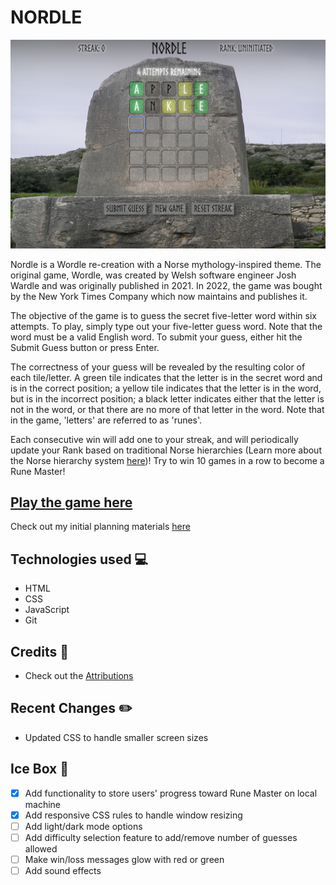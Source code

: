 # NORDLE

![A partially completed game of Nordle with two incorrect guesses](./assets/nordle-screenshot.png)

Nordle is a Wordle re-creation with a Norse mythology-inspired theme. The original game, Wordle, was created by Welsh software engineer Josh Wardle and was originally published in 2021. In 2022, the game was bought by the New York Times Company which now maintains and publishes it. 

The objective of the game is to guess the secret five-letter word within six attempts. To play, simply type out your five-letter guess word. Note that the word must be a valid English word. To submit your guess, either hit the Submit Guess button or press Enter. 

The correctness of your guess will be revealed by the resulting color of each tile/letter. A green tile indicates that the letter is in the secret word and is in the correct position; a yellow tile indicates that the letter is in the word, but is in the incorrect position; a black letter indicates either that the letter is not in the word, or that there are no more of that letter in the word. Note that in the game, 'letters' are referred to as 'runes'.  

Each consecutive win will add one to your streak, and will periodically update your Rank based on traditional Norse hierarchies (Learn more about the Norse hierarchy system [here](https://scandinaviafacts.com/viking-ranks-class-systems/))! Try to win 10 games in a row to become a Rune Master!

## [Play the game here](https://nordle-game.netlify.app/)
Check out my initial planning materials [here](https://docs.google.com/document/d/1c42hRy14MzApsnWahGEokt59xeHNBhvgrLpR9Z4fE9A/edit)

## Technologies used 💻
 
- HTML
- CSS
- JavaScript
- Git

## Credits 🙌

- Check out the [Attributions](https://github.com/cmacnamara/wordle-js/blob/main/assets/attributions.md)

## Recent Changes ✏️
- Updated CSS to handle smaller screen sizes

## Ice Box 🧊
- [x] Add functionality to store users' progress toward Rune Master on local machine
- [x] Add responsive CSS rules to handle window resizing
- [ ] Add light/dark mode options
- [ ] Add difficulty selection feature to add/remove number of guesses allowed
- [ ] Make win/loss messages glow with red or green
- [ ] Add sound effects